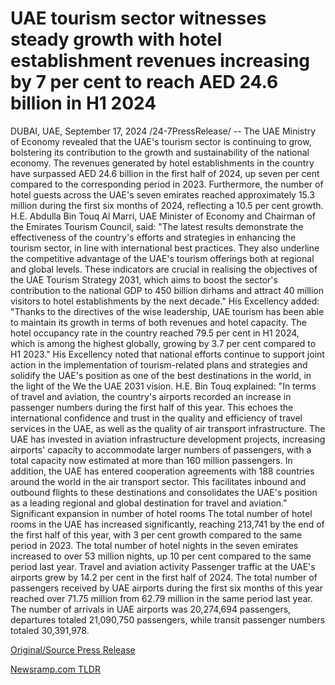 # UAE tourism sector witnesses steady growth with hotel establishment revenues increasing by 7 per cent to reach AED 24.6 billion in H1 2024

DUBAI, UAE, September 17, 2024 /24-7PressRelease/ -- The UAE Ministry of Economy revealed that the UAE's tourism sector is continuing to grow, bolstering its contribution to the growth and sustainability of the national economy. The revenues generated by hotel establishments in the country have surpassed AED 24.6 billion in the first half of 2024, up seven per cent compared to the corresponding period in 2023. Furthermore, the number of hotel guests across the UAE's seven emirates reached approximately 15.3 million during the first six months of 2024, reflecting a 10.5 per cent growth.  H.E. Abdulla Bin Touq Al Marri, UAE Minister of Economy and Chairman of the Emirates Tourism Council, said: "The latest results demonstrate the effectiveness of the country's efforts and strategies in enhancing the tourism sector, in line with international best practices. They also underline the competitive advantage of the UAE's tourism offerings both at regional and global levels. These indicators are crucial in realising the objectives of the UAE Tourism Strategy 2031, which aims to boost the sector's contribution to the national GDP to 450 billion dirhams and attract 40 million visitors to hotel establishments by the next decade."   His Excellency added: "Thanks to the directives of the wise leadership, UAE tourism has been able to maintain its growth in terms of both revenues and hotel capacity. The hotel occupancy rate in the country reached 79.5 per cent in H1 2024, which is among the highest globally, growing by 3.7 per cent compared to H1 2023." His Excellency noted that national efforts continue to support joint action in the implementation of tourism-related plans and strategies and solidify the UAE's position as one of the best destinations in the world, in the light of the We the UAE 2031 vision.  H.E. Bin Touq explained: "In terms of travel and aviation, the country's airports recorded an increase in passenger numbers during the first half of this year. This echoes the international confidence and trust in the quality and efficiency of travel services in the UAE, as well as the quality of air transport infrastructure. The UAE has invested in aviation infrastructure development projects, increasing airports' capacity to accommodate larger numbers of passengers, with a total capacity now estimated at more than 160 million passengers. In addition, the UAE has entered cooperation agreements with 188 countries around the world in the air transport sector. This facilitates inbound and outbound flights to these destinations and consolidates the UAE's position as a leading regional and global destination for travel and aviation."  Significant expansion in number of hotel rooms The total number of hotel rooms in the UAE has increased significantly, reaching 213,741 by the end of the first half of this year, with 3 per cent growth compared to the same period in 2023. The total number of hotel nights in the seven emirates increased to over 53 million nights, up 10 per cent compared to the same period last year.  Travel and aviation activity Passenger traffic at the UAE's airports grew by 14.2 per cent in the first half of 2024. The total number of passengers received by UAE airports during the first six months of this year reached over 71.75 million from 62.79 million in the same period last year. The number of arrivals in UAE airports was 20,274,694 passengers, departures totaled 21,090,750 passengers, while transit passenger numbers totaled 30,391,978. 

[Original/Source Press Release](https://www.24-7pressrelease.com/press-release/514343/uae-tourism-sector-witnesses-steady-growth-with-hotel-establishment-revenues-increasing-by-7-per-cent-to-reach-aed-246-billion-in-h1-2024) 

[Newsramp.com TLDR](https://newsramp.com/None) 